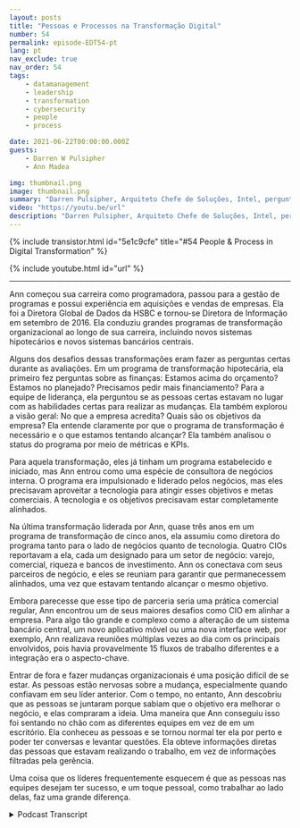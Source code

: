 ```yaml
---
layout: posts
title: "Pessoas e Processos na Transformação Digital"
number: 54
permalink: episode-EDT54-pt
lang: pt
nav_exclude: true
nav_order: 54
tags:
    - datamanagement
    - leadership
    - transformation
    - cybersecurity
    - people
    - process

date: 2021-06-22T00:00:00.000Z
guests:
    - Darren W Pulsipher
    - Ann Madea

img: thumbnail.png
image: thumbnail.png
summary: "Darren Pulsipher, Arquiteto Chefe de Soluções, Intel, pergunta a sua convidada, Ann Madea, ex-CIO do HSBC, para refletir sobre o processo de grandes mudanças transformacionais que ela liderou em organizações."
video: "https://youtu.be/url"
description: "Darren Pulsipher, Arquiteto Chefe de Soluções, Intel, pergunta a sua convidada, Ann Madea, ex-CIO do HSBC, para refletir sobre o processo de grandes mudanças transformacionais que ela liderou em organizações."
---
```


<div>
{% include transistor.html id="5e1c9cfe" title="#54 People & Process in Digital Transformation" %}

{% include youtube.html id="url" %}
</div>

---

Ann começou sua carreira como programadora, passou para a gestão de programas e possui experiência em aquisições e vendas de empresas. Ela foi a Diretora Global de Dados da HSBC e tornou-se Diretora de Informação em setembro de 2016. Ela conduziu grandes programas de transformação organizacional ao longo de sua carreira, incluindo novos sistemas hipotecários e novos sistemas bancários centrais.

Alguns dos desafios dessas transformações eram fazer as perguntas certas durante as avaliações. Em um programa de transformação hipotecária, ela primeiro fez perguntas sobre as finanças: Estamos acima do orçamento? Estamos no planejado? Precisamos pedir mais financiamento? Para a equipe de liderança, ela perguntou se as pessoas certas estavam no lugar com as habilidades certas para realizar as mudanças. Ela também explorou a visão geral: No que a empresa acredita? Quais são os objetivos da empresa? Ela entende claramente por que o programa de transformação é necessário e o que estamos tentando alcançar? Ela também analisou o status do programa por meio de métricas e KPIs.

Para aquela transformação, eles já tinham um programa estabelecido e iniciado, mas Ann entrou como uma espécie de consultora de negócios interna. O programa era impulsionado e liderado pelos negócios, mas eles precisavam aproveitar a tecnologia para atingir esses objetivos e metas comerciais. A tecnologia e os objetivos precisavam estar completamente alinhados.

Na última transformação liderada por Ann, quase três anos em um programa de transformação de cinco anos, ela assumiu como diretora do programa tanto para o lado de negócios quanto de tecnologia. Quatro CIOs reportavam a ela, cada um designado para um setor de negócio: varejo, comercial, riqueza e bancos de investimento. Ann os conectava com seus parceiros de negócio, e eles se reuniam para garantir que permanecessem alinhados, uma vez que estavam tentando alcançar o mesmo objetivo.

Embora parecesse que esse tipo de parceria seria uma prática comercial regular, Ann encontrou um de seus maiores desafios como CIO em alinhar a empresa. Para algo tão grande e complexo como a alteração de um sistema bancário central, um novo aplicativo móvel ou uma nova interface web, por exemplo, Ann realizava reuniões múltiplas vezes ao dia com os principais envolvidos, pois havia provavelmente 15 fluxos de trabalho diferentes e a integração era o aspecto-chave.

Entrar de fora e fazer mudanças organizacionais é uma posição difícil de se estar. As pessoas estão nervosas sobre a mudança, especialmente quando confiavam em seu líder anterior. Com o tempo, no entanto, Ann descobriu que as pessoas se juntaram porque sabiam que o objetivo era melhorar o negócio, e elas compraram a ideia. Uma maneira que Ann conseguiu isso foi sentando no chão com as diferentes equipes em vez de em um escritório. Ela conheceu as pessoas e se tornou normal ter ela por perto e poder ter conversas e levantar questões. Ela obteve informações diretas das pessoas que estavam realizando o trabalho, em vez de informações filtradas pela gerência.

Uma coisa que os líderes frequentemente esquecem é que as pessoas nas equipes desejam ter sucesso, e um toque pessoal, como trabalhar ao lado delas, faz uma grande diferença.



<details>
<summary> Podcast Transcript </summary>

<p></p>

</details>
